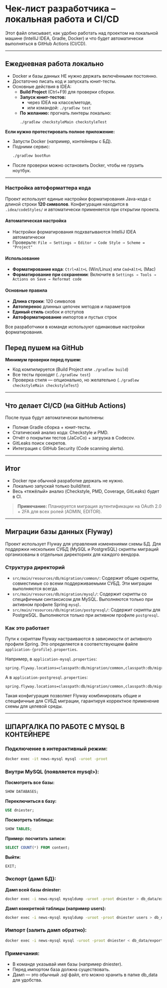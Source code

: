 # Чек-лист разработчика – локальная работа и CI/CD

Этот файл описывает, как удобно работать над проектом на локальной машине (IntelliJ IDEA, Gradle, Docker) и что будет автоматически выполняться в GitHub Actions (CI/CD).

---

## Ежедневная работа локально

- Docker и базы данных НЕ нужно держать включёнными постоянно.
- Достаточно писать код и запускать юнит-тесты.
- Основные действия в IDEA:
  - **Build Project** (Ctrl+F9) для проверки сборки.
  - **Запуск юнит-тестов:**
    - через IDEA на классе/методе,
    - или командой: `./gradlew test`
  - **По желанию:** прогнать линтеры локально:
    ```bash
    ./gradlew checkstyleMain checkstyleTest
    ```

**Если нужно протестировать полное приложение:**
- Запусти Docker (например, контейнеры с БД).
- Подними сервис:
  ```bash
  ./gradlew bootRun
  ```
- После проверки можно остановить Docker, чтобы не грузить ноутбук.

---
### Настройка автоформаттера кода

Проект использует единые настройки форматирования Java-кода с длиной строки **120 символов**. Конфигурация находится в `.idea/codeStyles/` и автоматически применяется при открытии проекта.

#### Автоматическая настройка
- Настройки форматирования подхватываются IntelliJ IDEA автоматически
- Проверьте: `File → Settings → Editor → Code Style → Scheme = "Project"`

#### Использование
- **Форматирование кода**: `Ctrl+Alt+L` (Win/Linux) или `Cmd+Alt+L` (Mac)
- **Форматирование при сохранении**: Включите в `Settings → Tools → Actions on Save → Reformat code`

#### Основные правила
- **Длина строки**: 120 символов
- **Автоперенос** длинных цепочек методов и параметров
- **Единый стиль** скобок и отступов
- **Автоформатирование** импортов и пустых строк

Все разработчики в команде используют одинаковые настройки форматирования.

## Перед пушем на GitHub

**Минимум проверки перед пушем:**
- Код компилируется (Build Project или `./gradlew build`)
- Все тесты проходят (`./gradlew test`)
- Проверка стиля — опционально, но желательно (`./gradlew checkstyleMain checkstyleTest`)

---

## Что делает CI/CD (на GitHub Actions)

После пуша будут автоматически выполнены:
- Полная Gradle сборка + юнит-тесты.
- Статический анализ кода: Checkstyle и PMD.
- Отчёт о покрытии тестов (JaCoCo) + загрузка в Codecov.
- GitLeaks поиск секретов.
- Интеграция с GitHub Security (Code scanning alerts).

---

## Итог

- Docker при обычной разработке держать не нужно.
- Локально запускай только build/test.
- Весь «тяжёлый» анализ (Checkstyle, PMD, Coverage, GitLeaks) будет в CI.

> **Примечание:** Планируется миграция аутентификации на OAuth 2.0 + 2FA для всех ролей (ADMIN, EDITOR).

---

## Миграции базы данных (Flyway)

Проект использует Flyway для управления изменениями схемы БД. Для поддержки нескольких СУБД (MySQL и PostgreSQL)
скрипты миграций организованы в отдельных директориях для каждого вендора.

### Структура директорий
- `src/main/resources/db/migration/common/`: Содержит общие скрипты, совместимые со всеми поддерживаемыми СУБД.
  Эти миграции выполняются всегда.
- `src/main/resources/db/migration/mysql/`: Содержит скрипты со специфичным синтаксисом для MySQL.
  Выполняются только при активном профиле Spring `mysql`.
- `src/main/resources/db/migration/postgresql/`: Содержит скрипты для PostgreSQL. Выполняются только при
  активном профиле `postgresql`.

### Как это работает

Пути к скриптам Flyway настраиваются в зависимости от активного профиля Spring. Это определяется
в соответствующем файле `application-{profile}.properties`.

Например, в `application-mysql.properties`:
```properties
spring.flyway.locations=classpath:db/migration/common,classpath:db/migration/mysql
```

А в `application-postgresql.properties`:
```properties
spring.flyway.locations=classpath:db/migration/common,classpath:db/migration/postgresql
```

Такая конфигурация позволяет Flyway комбинировать общие и специфичные для СУБД миграции, гарантируя
корректное применение схемы для целевой среды.

---

## ШПАРГАЛКА ПО РАБОТЕ С MYSQL В КОНТЕЙНЕРЕ

### Подключение в интерактивный режим:
```bash
docker exec -it news-mysql mysql -uroot -proot
```

### Внутри MySQL (появляется mysql>):

**Посмотреть все базы:**
```sql
SHOW DATABASES;
```

**Переключиться в базу:**
```sql
USE dniester;
```

**Посмотреть таблицы:**
```sql
SHOW TABLES;
```

**Пример: посчитать записи:**
```sql
SELECT COUNT(*) FROM content;
```

**Выйти:**
```sql
EXIT;
```

### Экспорт (дамп БД):

**Дамп всей базы dniester:**
```bash
docker exec -i news-mysql mysqldump -uroot -proot dniester > db_data/exported_dump.sql
```

**Дамп конкретной таблицы (например users):**
```bash
docker exec -i news-mysql mysqldump -uroot -proot dniester users > db_data/users_dump.sql
```

### Импорт (залить дамп обратно):
```bash
docker exec -i news-mysql mysql -uroot -proot dniester < db_data/exported_dump.sql
```

### Примечания:

- В команде указывай имя базы (например dniester).
- Перед импортом база должна существовать.
- Дамп — это обычный .sql файл, его можно хранить в папке db_data для удобства.